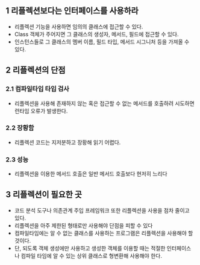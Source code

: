 ## 1 리플렉션보다는 인터페이스를 사용하라

- 리플렉션 기능을 사용하면 임의의 클래스에 접근할 수 있다.
- Class 객체가 주어지면 그 클래스의 생성자, 메서드, 필드에 접근할 수 있다.
- 인스턴스들로 그 클래스의 멤버 이름, 필드 타입, 메서드 시그니처 등을 가져올 수 있다.



## 2 리플렉션의 단점



### 2.1 컴파일타입 타입 검사

- 리플렉션을 사용해 존재하지 않는 혹은 접근할 수 없는 메서드를 호출하려 시도하면 런타임 오류가 발생한다.



### 2.2 장황함

- 리플렉션 코드는 지저분하고 장황해 읽기 어렵다.



### 2.3 성능

- 리플렉션을 이용한 메서드 호출은 일반 메서드 호출보다 현저히 느리다



## 3 리플렉션이 필요한 곳

- 코드 분석 도구나 의존관계 주입 프레임워크 또한 리플렉션을 사용을 점차 줄이고 있다.
- 리플렉션을 아주 제한된 형태로만 사용해야 단점을 피할 수 있다
- 컴파일타임에는 알 수 없는 클래스를 사용하는 프로그램은 리플렉션을 사용해야 할 것이다. 
- 단, 되도록 객체 생성에만 사용하고 생성한 객체를 이용할 때는 적절한 인터페이스나 컴파일 타임에 알 수 있는 상위 클래스로 형변환해 사용해야 한다.